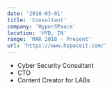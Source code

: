 ```yaml
---
date: '2018-03-01'
title: 'Consultant'
company: 'HyperSPaace'
location: 'HYD, IN'
range: 'MAR 2018 - Present'
url: 'https://www.hspaceit.com/'
---
```


- Cyber Security Consultant
- CTO
- Content Creator for LABs
